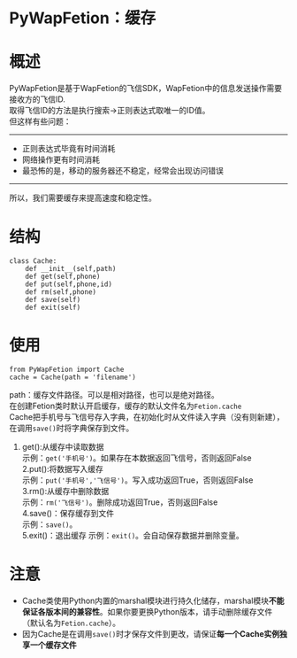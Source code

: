 ﻿PyWapFetion：缓存
=================

概述
====
PyWapFetion是基于WapFetion的飞信SDK，WapFetion中的信息发送操作需要接收方的飞信ID.  
取得飞信ID的方法是执行搜索->正则表达式取唯一的ID值。  
但这样有些问题：  
***

* 正则表达式毕竟有时间消耗  
* 网络操作更有时间消耗  
* 最恐怖的是，移动的服务器还不稳定，经常会出现访问错误  

***
所以，我们需要缓存来提高速度和稳定性。  

结构
====
    class Cache:  
        def __init__(self,path)  
        def get(self,phone)  
        def put(self,phone,id)  
        def rm(self,phone)  
        def save(self)  
        def exit(self)  
       
使用
====    
    from PyWapFetion import Cache  
    cache = Cache(path = 'filename')  
path：缓存文件路径。可以是相对路径，也可以是绝对路径。  
在创建Fetion类时默认开启缓存，缓存的默认文件名为`Fetion.cache`    
Cache把手机号与飞信号存入字典，在初始化时从文件读入字典（没有则新建），在调用`save()`时将字典保存到文件。  
1. get():从缓存中读取数据  
示例：`get('手机号')`。如果存在本数据返回飞信号，否则返回False  
2.put():将数据写入缓存  
示例：`put('手机号','飞信号')`。写入成功返回True，否则返回False  
3.rm():从缓存中删除数据  
示例：`rm('飞信号')`。删除成功返回True，否则返回False  
4.save()：保存缓存到文件  
示例：`save()`。  
5.exit()：退出缓存
示例：`exit()`。会自动保存数据并删除变量。


注意
====
* Cache类使用Python内置的marshal模块进行持久化储存，marshal模块**不能保证各版本间的兼容性**。如果你要更换Python版本，请手动删除缓存文件（默认名为`Fetion.cache`）。  
* 因为Cache是在调用`save()`时才保存文件到更改，请保证**每一个Cache实例独享一个缓存文件**  